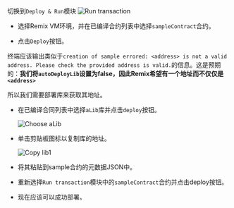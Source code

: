 切换到`Deploy & Run`模块
![Run transaction](https://github.com/ethereum/remix-workshops/raw/master/DeployWithLibraries/4_Linking_and_Deploying/images/remix_runtransaction.png "Run Transaction")

 - 选择Remix VM环境，并在已编译合约列表中选择`sampleContract`合约。

 - 点击`Deploy`按钮。
 
 终端应该输出类似于`creation of sample errored: <address> is not a valid address. Please check the provided address is valid.`的信息。这是预期的：**我们将`autoDeployLib`设置为false，因此Remix希望有一个地址而不仅仅是`<address>`**

所以我们需要部署库来获取其地址。

  - 在已编译合同列表中选择`aLib`库并点击`deploy`按钮。

    ![Choose aLib](https://github.com/ethereum/remix-workshops/raw/master/DeployWithLibraries/4_Linking_and_Deploying/images/contract_alib.png "Choose aLib")

  - 单击剪贴板图标以复制库的地址。

    ![Copy lib1](https://github.com/ethereum/remix-workshops/raw/master/DeployWithLibraries/4_Linking_and_Deploying/images/alib_copy.png "Copy")

  - 将其粘贴到sample合约的元数据JSON中。

  - 重新选择`Run transaction`模块中的`sampleContract`合约并点击deploy按钮。

  - 现在应该可以成功部署。

